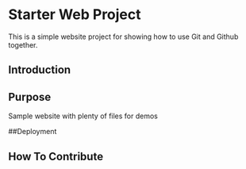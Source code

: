 # Starter Web Project

This is a simple website project for showing how to use Git and Github together.

## Introduction

## Purpose

Sample website with plenty of files for demos

##Deployment

## How To Contribute